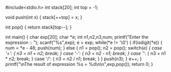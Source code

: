 #include<stdio.h>
int stack[20];
int top = -1;

void push(int x)
{
    stack[++top] = x;
}

int pop()
{
    return stack[top--];
}

int main()
{
    char exp[20];
    char *e;
    int n1,n2,n3,num;
    printf("Enter the expression :: ");
    scanf("%s",exp);
    e = exp;
    while(*e != '\0')
    {
        if(isdigit(*e))
        {
            num = *e - 48;
            push(num);
        }
        else
        {
            n1 = pop();
            n2 = pop();
            switch(*e) 
            {
            case '+':
            {
                n3 = n1 + n2;
                break;
            }
            case '-':
            {
                n3 = n2 - n1;
                break;
            }
            case '*':
            {
                n3 = n1 * n2;
                break;
            }
            case '/':
            {
                n3 = n2 / n1;
                break;
            }
            }
            push(n3);
        }
        e++;
    }
    printf("\nThe result of expression %s  =  %d\n\n",exp,pop());
    return 0;
}
